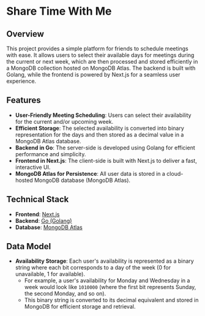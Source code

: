 # Share Time With Me

## Overview

This project provides a simple platform for friends to schedule meetings with ease. It allows users to select their available days for meetings during the current or next week, which are then processed and stored efficiently in a MongoDB collection hosted on MongoDB Atlas. The backend is built with Golang, while the frontend is powered by Next.js for a seamless user experience.

## Features

- **User-Friendly Meeting Scheduling**: Users can select their availability for the current and/or upcoming week.
- **Efficient Storage**: The selected availability is converted into binary representation for the days and then stored as a decimal value in a MongoDB Atlas database.
- **Backend in Go**: The server-side is developed using Golang for efficient performance and simplicity.
- **Frontend in Next.js**: The client-side is built with Next.js to deliver a fast, interactive UI.
- **MongoDB Atlas for Persistence**: All user data is stored in a cloud-hosted MongoDB database (MongoDB Atlas).

## Technical Stack

- **Frontend**: [Next.js](https://nextjs.org/)
- **Backend**: [Go (Golang)](https://golang.org/)
- **Database**: [MongoDB Atlas](https://www.mongodb.com/cloud/atlas)

## Data Model

- **Availability Storage**: Each user's availability is represented as a binary string where each bit corresponds to a day of the week (0 for unavailable, 1 for available).
  - For example, a user's availability for Monday and Wednesday in a week would look like `1010000` (where the first bit represents Sunday, the second Monday, and so on).
  - This binary string is converted to its decimal equivalent and stored in MongoDB for efficient storage and retrieval.
